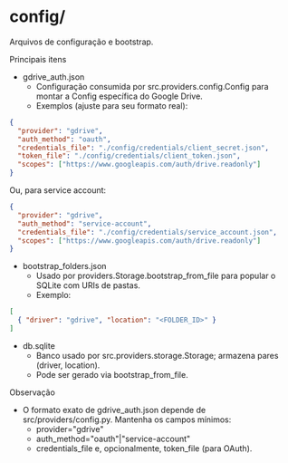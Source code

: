 # config/

Arquivos de configuração e bootstrap.

Principais itens
- gdrive_auth.json
  - Configuração consumida por src.providers.config.Config para montar a Config específica do Google Drive.
  - Exemplos (ajuste para seu formato real):
```json
{
  "provider": "gdrive",
  "auth_method": "oauth",
  "credentials_file": "./config/credentials/client_secret.json",
  "token_file": "./config/credentials/client_token.json",
  "scopes": ["https://www.googleapis.com/auth/drive.readonly"]
}
```
Ou, para service account:
```json
{
  "provider": "gdrive",
  "auth_method": "service-account",
  "credentials_file": "./config/credentials/service_account.json",
  "scopes": ["https://www.googleapis.com/auth/drive.readonly"]
}
```
- bootstrap_folders.json
  - Usado por providers.Storage.bootstrap_from_file para popular o SQLite com URIs de pastas.
  - Exemplo:
```json
[
  { "driver": "gdrive", "location": "<FOLDER_ID>" }
]
```
- db.sqlite
  - Banco usado por src.providers.storage.Storage; armazena pares (driver, location).
  - Pode ser gerado via bootstrap_from_file.

Observação
- O formato exato de gdrive_auth.json depende de src/providers/config.py. Mantenha os campos mínimos:
  - provider="gdrive"
  - auth_method="oauth"|"service-account"
  - credentials_file e, opcionalmente, token_file (para OAuth).